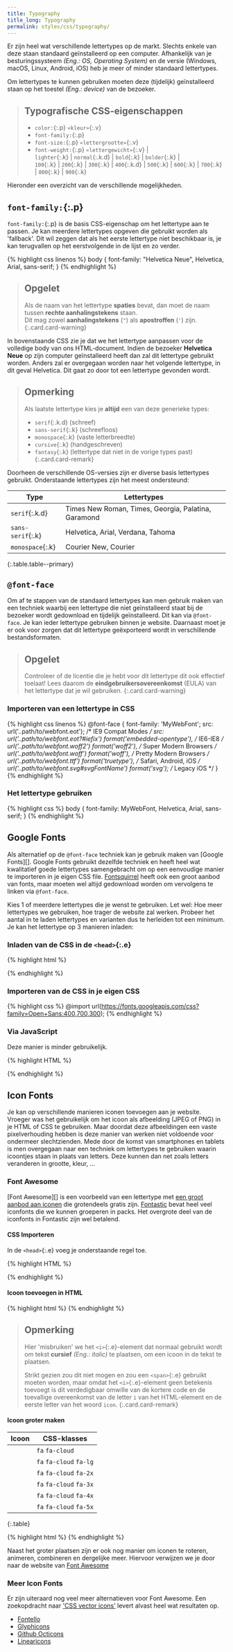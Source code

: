 ```yaml
---
title: Typography
title_long: Typography
permalink: styles/css/typography/
---
```



Er zijn heel wat verschillende lettertypes op de markt. Slechts enkele van deze staan standaard geïnstalleerd op een computer. Afhankelijk van je besturingssysteem *(Eng.: OS, Operating System)* en de versie (Windows, macOS, Linux, Android, iOS) heb je meer of minder standaard lettertypes.

Om lettertypes te kunnen gebruiken moeten deze (tijdelijk) geïnstalleerd staan op het toestel *(Eng.: device)* van de bezoeker.

> Typografische CSS-eigenschappen
> ---
> - `color:`{:.p} `«kleur»`{:.v}
> - `font-family:`{:.p}
> - `font-size:`{:.p} `«lettergrootte»`{:.v}
> - `font-weight:`{:.p} `«lettergewicht»`{:.v} &#124;  
     `lighter`{:.k} &#124; `normal`{:.k.d} &#124; `bold`{:.k} &#124; `bolder`{:.k} &#124;  
     `100`{:.k} &#124; `200`{:.k} &#124; `300`{:.k} &#124; `400`{:.k.d} &#124; `500`{:.k} &#124; `600`{:.k} &#124; `700`{:.k} &#124; `800`{:.k} &#124; `900`{:.k}

Hieronder een overzicht van de verschillende mogelijkheden.

`font-family:`{:.p}
-------------------

`font-family:`{:.p} is de basis CSS-eigenschap om het lettertype aan te passen. Je kan meerdere lettertypes opgeven die gebruikt worden als 'fallback'. Dit wil zeggen dat als het eerste lettertype niet beschikbaar is, je kan terugvallen op het eerstvolgende in de lijst en zo verder.

{% highlight css linenos %}
body {
    font-family: "Helvetica Neue", Helvetica, Arial, sans-serif;
}
{% endhighlight %}

> Opgelet
> ---
> Als de naam van het lettertype **spaties** bevat, dan moet de naam tussen **rechte aanhalingstekens** staan.  
> Dit mag zowel **aanhalingstekens** (`"`) als **apostroffen** (`'`) zijn.
{:.card.card-warning}

In bovenstaande CSS zie je dat we het lettertype aanpassen voor de volledige body van ons HTML-document. Indien de bezoeker **Helvetica Neue** op zijn computer geïnstalleerd heeft dan zal dit lettertype gebruikt worden. Anders zal er overgegaan worden naar het volgende lettertype, in dit geval Helvetica. Dit gaat zo door tot een lettertype gevonden wordt.

> Opmerking
> ---
> Als laatste lettertype kies je **altijd** een van deze generieke types:
>
> - `serif`{:.k.d} (schreef)
> - `sans-serif`{:.k} (schreefloos)
> - `monospace`{:.k} (vaste letterbreedte)
> - `cursive`{:.k} (handgeschreven)
> - `fantasy`{:.k} (lettertype dat niet in de vorige types past)
{:.card.card-remark}

Doorheen de verschillende OS-versies zijn er diverse basis lettertypes gebruikt. Onderstaande lettertypes zijn het meest ondersteund:

| Type              | Lettertypes                                         |
|-------------------|-----------------------------------------------------|
| `serif`{:.k.d}    | Times New Roman, Times, Georgia, Palatina, Garamond |
| `sans-serif`{:.k} | Helvetica, Arial, Verdana, Tahoma                   |
| `monospace`{:.k}  | Courier New, Courier                                |
{:.table.table--primary}

`@font-face`
------------

Om af te stappen van de standaard lettertypes kan men gebruik maken van een techniek waarbij een lettertype die niet geïnstalleerd staat bij de bezoeker wordt gedownload en tijdelijk geïnstalleerd. Dit kan via `@font-face`. Je kan ieder lettertype gebruiken binnen je website. Daarnaast moet je er ook voor zorgen dat dit lettertype geëxporteerd wordt in verschillende bestandsformaten.

> Opgelet
> ---
> Controleer of de licentie die je hebt voor dit lettertype dit ook effectief toelaat! Lees daarom de **eindgebruikersovereenkomst** (EULA) van het lettertype dat je wil gebruiken.
{:.card.card-warning}

### Importeren van een lettertype in CSS

{% highlight css linenos %}
@font-face {
  font-family: 'MyWebFont';
  src: url('..path/to/webfont.eot'); /* IE9 Compat Modes */
  src: url('..path/to/webfont.eot?#iefix') format('embedded-opentype'), /* IE6-IE8 */
       url('..path/to/webfont.woff2') format('woff2'), /* Super Modern Browsers */
       url('..path/to/webfont.woff') format('woff'), /* Pretty Modern Browsers */
       url('..path/to/webfont.ttf')  format('truetype'), /* Safari, Android, iOS */
       url('..path/to/webfont.svg#svgFontName') format('svg'); /* Legacy iOS */
}
{% endhighlight %}

### Het lettertype gebruiken

{% highlight css %}
body {
    font-family: MyWebFont, Helvetica, Arial, sans-serif;
}
{% endhighlight %}

Google Fonts
------------

Als alternatief op de `@font-face` techniek kan je gebruik maken van [Google Fonts][]. Google Fonts gebruikt dezelfde techniek en heeft heel wat kwalitatief goede lettertypes samengebracht om op een eenvoudige manier te importeren in je eigen CSS file. [Fontsquirrel](https://www.fontsquirrel.com/fonts/list/hot_web) heeft ook een groot aanbod van fonts, maar moeten wel altijd gedownload worden om vervolgens te linken via `@font-face`.

Kies 1 of meerdere lettertypes die je wenst te gebruiken. Let wel: Hoe meer lettertypes we gebruiken, hoe trager de website zal werken. Probeer het aantal in te laden lettertypes en varianten dus te herleiden tot een minimum.
Je kan het lettertype op 3 manieren inladen:

### Inladen van de CSS in de `<head>`{:.e}

{% highlight html %}
<link rel="stylesheet" href="https://fonts.googleapis.com/css?family=Open+Sans:400,700,300">
{% endhighlight %}

### Importeren van de CSS in je eigen CSS

{% highlight css %}
@import url(https://fonts.googleapis.com/css?family=Open+Sans:400,700,300);
{% endhighlight %}

### Via JavaScript

Deze manier is minder gebruikelijk.

{% highlight HTML %}
<script>
  WebFontConfig = {
    google: { families: [ 'Open+Sans:400,700,300:latin' ] }
  };
  (function() {
    var wf = document.createElement('script');
    wf.src = ('https:' == document.location.protocol ? 'https' : 'http') +
      '://ajax.googleapis.com/ajax/libs/webfont/1/webfont.js';
    wf.type = 'text/javascript';
    wf.async = 'true';
    var s = document.getElementsByTagName('script')[0];
    s.parentNode.insertBefore(wf, s);
  })(); 
</script>
{% endhighlight %}

Icon Fonts
----------

Je kan op verschillende manieren iconen toevoegen aan je website. Vroeger was het gebruikelijk om het icoon als afbeelding (JPEG of PNG) in je HTML of CSS te gebruiken. Maar doordat deze afbeeldingen een vaste pixelverhouding hebben is deze manier van werken niet voldoende voor ondermeer slechtzienden. Mede door de komst van smartphones en tablets is men overgegaan naar een techniek om lettertypes te gebruiken waarin icoontjes staan in plaats van letters.
Deze kunnen dan net zoals letters veranderen in grootte, kleur, ...

### Font Awesome

[Font Awesome][] is een voorbeeld van een lettertype met [een groot aanbod aan iconen](https://fontawesome.io/icons/) die grotendeels gratis zijn. [Fontastic](http://fontastic.me/) bevat heel veel iconfonts die we kunnen groeperen in packs. Het overgrote deel van de iconfonts in Fontastic zijn wel betalend.

#### CSS Importeren

In de `<head>`{:.e} voeg je onderstaande regel toe.

{% highlight HTML %}
<link rel="stylesheet" href="https://maxcdn.bootstrapcdn.com/font-awesome/4.7.0/css/font-awesome.min.css">
{% endhighlight %}

#### Icoon toevoegen in HTML

<i class="fa fa-graduation-cap"></i>

{% highlight html %}
<i class="fa fa-graduation-cap"></i>
{% endhighlight %}

> Opmerking
> ---
> Hier 'misbruiken' we het `<i>`{:.e}-element dat normaal gebruikt wordt om tekst **cursief** *(Eng.: italic)* te plaatsen, om een icoon in de tekst te plaatsen.
>
> Strikt gezien zou dit niet mogen en zou een `<span>`{:.e} gebruikt moeten worden, maar omdat het `<i>`{:.e}-element geen betekenis toevoegt is dit verdedigbaar omwille van de kortere code en de toevallige overeenkomst van de letter `i` van het HTML-element en de eerste letter van het woord `icon`. 
{:.card.card-remark}

#### Icoon groter maken

| Icoon                             | CSS-klasses             |
|:---------------------------------:|-------------------------|
| <i class="fa fa-cloud"></i>       | `fa` `fa-cloud`         |
| <i class="fa fa-cloud fa-lg"></i> | `fa` `fa-cloud` `fa-lg` |
| <i class="fa fa-cloud fa-2x"></i> | `fa` `fa-cloud` `fa-2x` |
| <i class="fa fa-cloud fa-3x"></i> | `fa` `fa-cloud` `fa-3x` |
| <i class="fa fa-cloud fa-4x"></i> | `fa` `fa-cloud` `fa-4x` |
| <i class="fa fa-cloud fa-5x"></i> | `fa` `fa-cloud` `fa-5x` |
{:.table}

{% highlight html %}
<i class="fa fa-cloud"></i>
<i class="fa fa-cloud fa-lg"></i>
<i class="fa fa-cloud fa-2x"></i>
<i class="fa fa-cloud fa-3x"></i>
<i class="fa fa-cloud fa-4x"></i>
<i class="fa fa-cloud fa-5x"></i>
{% endhighlight %}

Naast het groter plaatsen zijn er ook nog manier om iconen te roteren, animeren, combineren en dergelijke meer.
Hiervoor verwijzen we je door naar de website van [Font Awesome](http://fontawesome.io/examples/)

### Meer Icon Fonts

Er zijn uiteraard nog veel meer alternatieven voor Font Awesome. Een zoekopdracht naar ['CSS vector icons'](http://lmgtfy.com/?q=css+vector+icons) levert alvast heel wat resultaten op.

 - [Fontello](http://fontello.com)
 - [Glyphicons](https://glyphicons.com)
 - [Github Octicons](https://octicons.github.com)
 - [Linearicons](https://linearicons.com/free#cdn)
